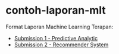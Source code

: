 # contoh-laporan-mlt
Format Laporan Machine Learning Terapan:
- [Submission 1 - Predictive Analytic](https://github.com/dicodingacademy/contoh-laporan-mlt/blob/main/format_laporan_submission_1.md)
- [Submission 2 - Recommender System](https://github.com/dicodingacademy/contoh-laporan-mlt/blob/main/format_laporan_submission_2.md)

